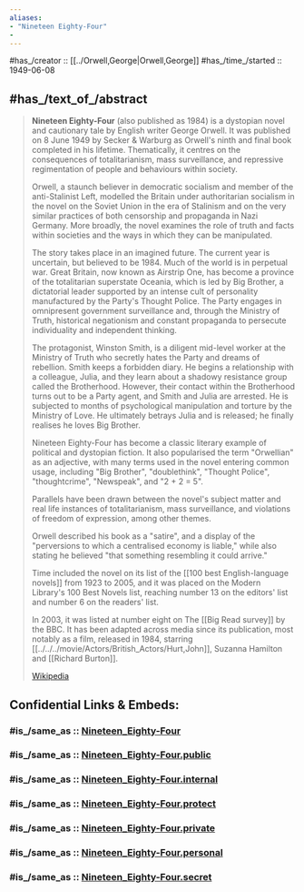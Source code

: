 ```yaml
---
aliases:
- "Nineteen Eighty-Four"
- 
---
```


#has_/creator :: [[../Orwell,George|Orwell,George]] 
#has_/time_/started :: 1949-06-08 

## #has_/text_of_/abstract 


> **Nineteen Eighty-Four** (also published as 1984) is a dystopian novel and cautionary tale by English writer George Orwell. 
> It was published on 8 June 1949 by Secker & Warburg as Orwell's ninth and final book completed in his lifetime. 
> Thematically, it centres on the consequences of totalitarianism, mass surveillance, 
> and repressive regimentation of people and behaviours within society. 
> 
> Orwell, a staunch believer in democratic socialism and member of the anti-Stalinist Left, 
> modelled the Britain under authoritarian socialism in the novel on the Soviet Union in the era of Stalinism 
> and on the very similar practices of both censorship and propaganda in Nazi Germany. 
> More broadly, the novel examines the role of truth and facts within societies 
> and the ways in which they can be manipulated.
>
> The story takes place in an imagined future. The current year is uncertain, but believed to be 1984. 
> Much of the world is in perpetual war. 
> Great Britain, now known as Airstrip One, 
> has become a province of the totalitarian superstate Oceania, 
> which is led by Big Brother, a dictatorial leader supported by an intense cult of personality 
> manufactured by the Party's Thought Police. 
> The Party engages in omnipresent government surveillance and, through the Ministry of Truth, 
> historical negationism and constant propaganda to persecute individuality and independent thinking.
>
> The protagonist, Winston Smith, is a diligent mid-level worker at the Ministry of Truth 
> who secretly hates the Party and dreams of rebellion. 
> Smith keeps a forbidden diary. He begins a relationship with a colleague, Julia, 
> and they learn about a shadowy resistance group called the Brotherhood. 
> However, their contact within the Brotherhood turns out to be a Party agent, 
> and Smith and Julia are arrested. 
> He is subjected to months of psychological manipulation and torture by the Ministry of Love. 
> He ultimately betrays Julia and is released; he finally realises he loves Big Brother.
>
> Nineteen Eighty-Four has become a classic literary example of political and dystopian fiction. 
> It also popularised the term "Orwellian" as an adjective, 
> with many terms used in the novel entering common usage, including "Big Brother", "doublethink", "Thought Police", "thoughtcrime", "Newspeak", and "2 + 2 = 5". 
> 
> Parallels have been drawn between the novel's subject matter 
> and real life instances of totalitarianism, mass surveillance, 
> and violations of freedom of expression, among other themes. 
> 
> Orwell described his book as a "satire", 
> and a display of the "perversions to which a centralised economy is liable," 
> while also stating he believed "that something resembling it could arrive." 
> 
> Time included the novel on its list of the [[100 best English-language novels]] from 1923 to 2005, 
> and it was placed on the Modern Library's 100 Best Novels list, 
> reaching number 13 on the editors' list and number 6 on the readers' list. 
> 
> In 2003, it was listed at number eight on The [[Big Read survey]] by the BBC. 
> It has been adapted across media since its publication, 
> most notably as a film, released in 1984, starring [[../../../movie/Actors/British_Actors/Hurt,John]], Suzanna Hamilton and [[Richard Burton]].
>
> [Wikipedia](https://en.wikipedia.org/wiki/Nineteen%20Eighty-Four)


## Confidential Links & Embeds: 

### #is_/same_as :: [Nineteen_Eighty-Four](/_Standards/Society/Communication/Media/Book/Author/Orwell,George/Nineteen_Eighty-Four.md) 

### #is_/same_as :: [Nineteen_Eighty-Four.public](/_public/Society/Communication/Media/Book/Author/Orwell,George/Nineteen_Eighty-Four.public.md) 

### #is_/same_as :: [Nineteen_Eighty-Four.internal](/_internal/Society/Communication/Media/Book/Author/Orwell,George/Nineteen_Eighty-Four.internal.md) 

### #is_/same_as :: [Nineteen_Eighty-Four.protect](/_protect/Society/Communication/Media/Book/Author/Orwell,George/Nineteen_Eighty-Four.protect.md) 

### #is_/same_as :: [Nineteen_Eighty-Four.private](/_private/Society/Communication/Media/Book/Author/Orwell,George/Nineteen_Eighty-Four.private.md) 

### #is_/same_as :: [Nineteen_Eighty-Four.personal](/_personal/Society/Communication/Media/Book/Author/Orwell,George/Nineteen_Eighty-Four.personal.md) 

### #is_/same_as :: [Nineteen_Eighty-Four.secret](/_secret/Society/Communication/Media/Book/Author/Orwell,George/Nineteen_Eighty-Four.secret.md)

